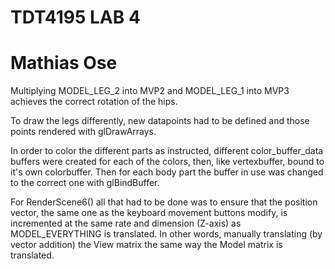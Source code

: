 # TDT4195 LAB 4
# Mathias Ose

Multiplying MODEL_LEG_2 into MVP2 and MODEL_LEG_1 into MVP3 achieves the correct rotation of the hips.

To draw the legs differently, new datapoints had to be defined and those points rendered with glDrawArrays.

In order to color the different parts as instructed, different color_buffer_data buffers were created for each of the colors, then, like vertexbuffer, bound to it's own colorbuffer. Then for each body part the buffer in use was changed to the correct one with glBindBuffer.

For RenderScene6() all that had to be done was to ensure that the position vector, the same one as the keyboard movement buttons modify, is incremented at the same rate and dimension (Z-axis) as MODEL_EVERYTHING is translated. In other words, manually translating (by vector addition) the View matrix the same way the Model matrix is translated.
